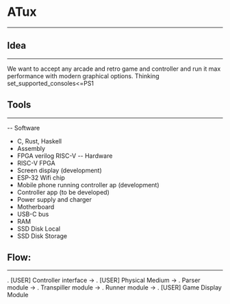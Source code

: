 # ATux
-----------

## Idea
-----------
We want to accept any arcade and retro game and controller and run it max
performance with modern graphical options.
Thinking set_supported_consoles<=PS1

## Tools
-----------
-- Software
- C, Rust, Haskell
- Assembly
- FPGA verilog RISC-V
-- Hardware
- RISC-V FPGA
- Screen display (development)
- ESP-32 Wifi chip
- Mobile phone running controller ap (development)
- Controller app (to be developed)
- Power supply and charger
- Motherboard
- USB-C bus
- RAM
- SSD Disk Local
- SSD Disk Storage

## Flow:
-----------
. [USER] Controller interface ->
. [USER] Physical Medium ->
. Parser module ->
. Transpiller module ->
. Runner module ->
. [USER] Game Display Module
